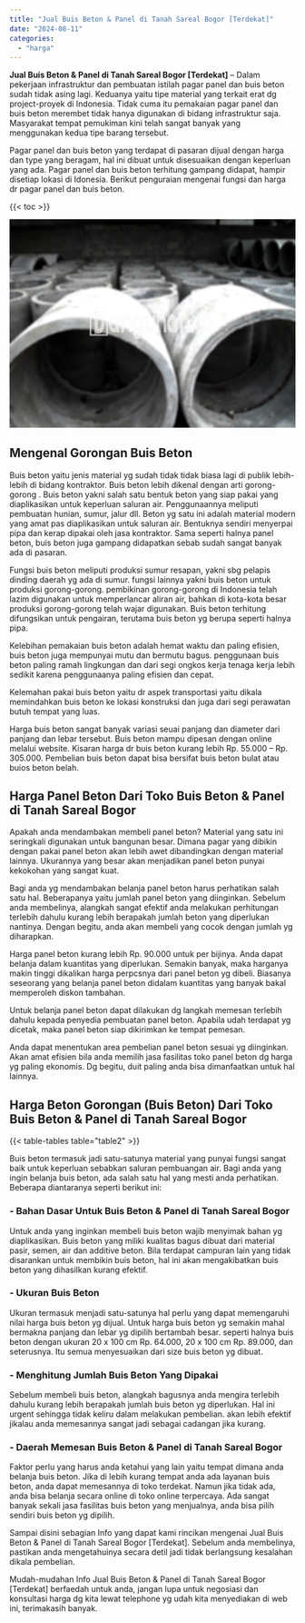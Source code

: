 ```yaml
---
title: "Jual Buis Beton & Panel di Tanah Sareal Bogor [Terdekat]"
date: "2024-08-11"
categories: 
  - "harga"
---
```


**Jual Buis Beton & Panel di Tanah Sareal Bogor \[Terdekat\]** – Dalam pekerjaan infrastruktur dan pembuatan istilah pagar panel dan buis beton sudah tidak asing lagi. Keduanya yaitu tipe material yang terkait erat dg project-proyek di Indonesia. Tidak cuma itu pemakaian pagar panel dan buis beton merembet tidak hanya digunakan di bidang infrastruktur saja. Masyarakat tempat pemukiman kini telah sangat banyak yang menggunakan kedua tipe barang tersebut.

Pagar panel dan buis beton yang terdapat di pasaran dijual dengan harga dan type yang beragam, hal ini dibuat untuk disesuaikan dengan keperluan yang ada. Pagar panel dan buis beton terhitung gampang didapat, hampir disetiap lokasi di Idonesia. Berikut penguraian mengenai fungsi dan harga dr pagar panel dan buis beton.

{{< toc >}}

![Jual Buis Beton & Panel di Tanah Sareal Bogor [Terdekat]](/images/jual-panel-buis-beton-murah-45.png)

## Mengenal Gorongan Buis Beton

Buis beton yaitu jenis material yg sudah tidak tidak biasa lagi di publik lebih-lebih di bidang kontraktor. Buis beton lebih dikenal dengan arti gorong-gorong . Buis beton yakni salah satu bentuk beton yang siap pakai yang diaplikasikan untuk keperluan saluran air. Penggunaannya meliputi pembuatan hunian, sumur, jalur dll. Beton yg satu ini adalah material modern yang amat pas diaplikasikan untuk saluran air. Bentuknya sendiri menyerpai pipa dan kerap dipakai oleh jasa kontraktor. Sama seperti halnya panel beton, buis beton juga gampang didapatkan sebab sudah sangat banyak ada di pasaran.

Fungsi buis beton meliputi produksi sumur resapan, yakni sbg pelapis dinding daerah yg ada di sumur. fungsi lainnya yakni buis beton untuk produksi gorong-gorong. pembikinan gorong-gorong di Indonesia telah lazim digunakan untuk memperlancar aliran air, bahkan di kota-kota besar produksi gorong-gorong telah wajar digunakan. Buis beton terhitung difungsikan untuk pengairan, terutama buis beton yg berupa seperti halnya pipa.

Kelebihan pemakaian buis beton adalah hemat waktu dan paling efisien, buis beton juga mempunyai mutu dan bermutu bagus. penggunaan buis beton paling ramah lingkungan dan dari segi ongkos kerja tenaga kerja lebih sedikit karena penggunaanya paling efisien dan cepat.

Kelemahan pakai buis beton yaitu dr aspek transportasi yaitu dikala memindahkan buis beton ke lokasi konstruksi dan juga dari segi perawatan butuh tempat yang luas.

Harga buis beton sangat banyak variasi seuai panjang dan diameter dari panjang dan lebar tersebut. Buis beton mampu dipesan dengan online melalui website. Kisaran harga dr buis beton kurang lebih Rp. 55.000 – Rp. 305.000. Pembelian buis beton dapat bisa bersifat buis beton bulat atau buios beton belah.

## Harga Panel Beton Dari Toko Buis Beton & Panel di Tanah Sareal Bogor

Apakah anda mendambakan membeli panel beton? Material yang satu ini seringkali digunakan untuk bangunan besar. Dimana pagar yang dibikin dengan pakai panel beton akan lebih awet dibandingkan dengan material lainnya. Ukurannya yang besar akan menjadikan panel beton punyai kekokohan yang sangat kuat.

Bagi anda yg mendambakan belanja panel beton harus perhatikan salah satu hal. Beberapanya yaitu jumlah panel beton yang diinginkan. Sebelum anda membelinya, alangkah sangat efektif anda melakukan perhitungan terlebih dahulu kurang lebih berapakah jumlah beton yang diperlukan nantinya. Dengan begitu, anda akan membeli yang cocok dengan jumlah yg diharapkan.

Harga panel beton kurang lebih Rp. 90.000 untuk per bijinya. Anda dapat belanja dalam kuantitas yang diperlukan. Semakin banyak, maka harganya makin tinggi dikalikan harga perpcsnya dari panel beton yg dibeli. Biasanya seseorang yang belanja panel beton didalam kuantitas yang banyak bakal memperoleh diskon tambahan.

Untuk belanja panel beton dapat dilakukan dg langkah memesan terlebih dahulu kepada penyedia pembuatan panel beton. Apabila udah terdapat yg dicetak, maka panel beton siap dikirimkan ke tempat pemesan.

Anda dapat menentukan area pembelian panel beton sesuai yg diinginkan. Akan amat efisien bila anda memilih jasa fasilitas toko panel beton dg harga yg paling ekonomis. Dg begitu, duit paling anda bisa dimanfaatkan untuk hal lainnya.

## Harga Beton Gorongan (Buis Beton) Dari Toko Buis Beton & Panel di Tanah Sareal Bogor

{{< table-tables table="table2" >}}

Buis beton termasuk jadi satu-satunya material yang punyai fungsi sangat baik untuk keperluan sebabkan saluran pembuangan air. Bagi anda yang ingin belanja buis beton, ada salah satu hal yang mesti anda perhatikan. Beberapa diantaranya seperti berikut ini:

### \- Bahan Dasar Untuk Buis Beton & Panel di Tanah Sareal Bogor

Untuk anda yang inginkan membeli buis beton wajib menyimak bahan yg diaplikasikan. Buis beton yang miliki kualitas bagus dibuat dari material pasir, semen, air dan additive beton. Bila terdapat campuran lain yang tidak disarankan untuk membikin buis beton, hal ini akan mengakibatkan buis beton yang dihasilkan kurang efektif.

### \- Ukuran Buis Beton

Ukuran termasuk menjadi satu-satunya hal perlu yang dapat memengaruhi nilai harga buis beton yg dijual. Untuk harga buis beton yg semakin mahal bermakna panjang dan lebar yg dipilih bertambah besar. seperti halnya buis beton dengan ukuran 20 x 100 cm Rp. 64.000, 20 x 100 cm Rp. 89.000, dan seterusnya. Itu semua menyesuaikan dari size buis beton yg dibuat.

### \- Menghitung Jumlah Buis Beton Yang Dipakai

Sebelum membeli buis beton, alangkah bagusnya anda mengira terlebih dahulu kurang lebih berapakah jumlah buis beton yg diperlukan. Hal ini urgent sehingga tidak keliru dalam melakukan pembelian. akan lebih efektif jikalau anda memesannya sangat jadi sebagai cadangan jika kurang.

### \- Daerah Memesan Buis Beton & Panel di Tanah Sareal Bogor

Faktor perlu yang harus anda ketahui yang lain yaitu tempat dimana anda belanja buis beton. Jika di lebih kurang tempat anda ada layanan buis beton, anda dapat memesannya di toko terdekat. Namun jika tidak ada, anda bisa belanja secara online di toko online terpercaya. Ada sangat banyak sekali jasa fasilitas buis beton yang menjualnya, anda bisa pilih sendiri buis beton yg dipilih.

Sampai disini sebagian Info yang dapat kami rincikan mengenai Jual Buis Beton & Panel di Tanah Sareal Bogor \[Terdekat\]. Sebelum anda membelinya, pastikan anda mengetahuinya secara detil jadi tidak berlangsung kesalahan dikala pembelian.

Mudah-mudahan Info Jual Buis Beton & Panel di Tanah Sareal Bogor \[Terdekat\] berfaedah untuk anda, jangan lupa untuk negosiasi dan konsultasi harga dg kita lewat telephone yg udah kita menyediakan di web ini, terimakasih banyak.
